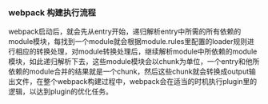 ### webpack 构建执行流程
webpack启动后，就会先从entry开始，递归解析entry中所需的所有依赖的module模块，每找到一个module就会根据module.rules里配置的loader规则进行相应的转换处理，对module转换处理后，继续解析module中所依赖的module模块，如此递归解析下去，这些module模块会以chunk为单位，一个entry和他所依赖的module合并的结果就是一个chunk，然后这些chunk就会转换成output输出文件，在整个webpack构建过程中，webpack会在适当的时机执行plugin里的逻辑，以达到plugin的优化任务。
